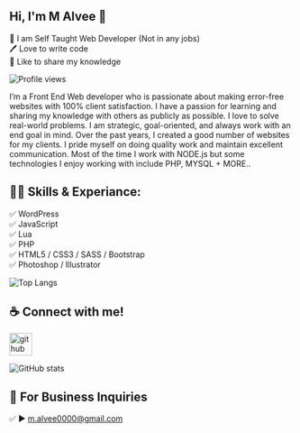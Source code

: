 ## Hi, I'm M Alvee 👋
<p>
👑 I am Self Taught Web Developer (Not in any jobs) <br> 
🖊️ Love to write code <br> 
🎤 Like to share my knowledge </p> 

![Profile views](https://gpvc.arturio.dev/0xMALVEE) 

I’m a Front End Web developer who is passionate about making error-free websites with 100% client satisfaction. I have a passion for learning and sharing my knowledge with others as publicly as possible. I love to solve real-world problems. I am strategic, goal-oriented, and always work with an end goal in mind. Over the past years, I created a good number of websites for my clients. I pride myself on doing quality work and maintain excellent communication. Most of the time I work with NODE.js but some technologies I enjoy working with include PHP, MYSQL + MORE..

## 👨‍💻 Skills & Experiance: 
✅ WordPress <br> 
✅ JavaScript <br>
✅ Lua <br>
✅ PHP <br>
✅ HTML5 / CSS3 / SASS / Bootstrap <br>
✅ Photoshop / Illustrator <br>

![Top Langs](https://github-readme-stats.vercel.app/api/top-langs/?username=0xMALVEE&layout=compact)

## ☕ Connect with me!
 [<img src='https://camo.githubusercontent.com/bd2bd127c104ba5c98bb12c70801b075aee1f040009089510f69554300e7ff41/68747470733a2f2f696d672e736869656c64732e696f2f62616467652f4769742d4630353033323f7374796c653d666f722d7468652d6261646765266c6f676f3d676974266c6f676f436f6c6f723d7768697465' alt='github' height='40'>](https://github.com/0xMALVEE) 


![GitHub stats](https://github-readme-stats.vercel.app/api?username=0xMALVEE&show_icons=true) 

## 📧 For Business Inquiries 
✅  ► m.alvee0000@gmail.com 
